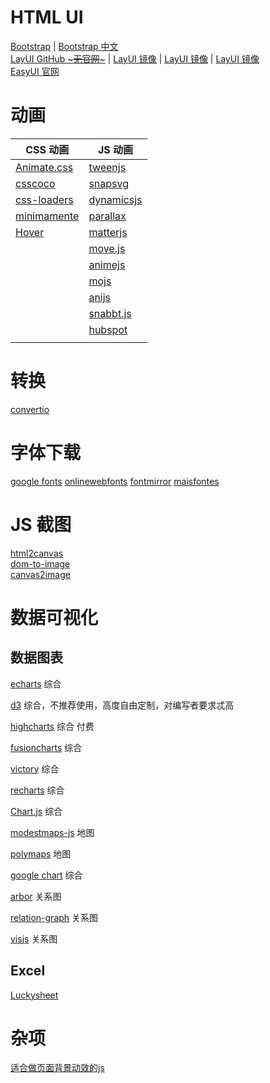 # HTML UI
[Bootstrap](https://getbootstrap.com/) |
[Bootstrap 中文](https://www.bootcss.com/) \
[LayUI GitHub ~~~无官网~~~](https://github.com/layui/layui) |
[LayUI 镜像](https://layuion.com/) |
[LayUI 镜像](http://layui.org.cn/index.html) |
[LayUI 镜像](https://www.layuiweb.com/) \
[EasyUI 官网](https://www.jeasyui.cn/) \
[]()

# 动画
| CSS 动画                                                 | JS 动画                                                           |
|--------------------------------------------------------|-----------------------------------------------------------------|
| [Animate.css](https://animate.style/)                  | [tweenjs](https://tweenjs.github.io/tween.js/)                  |
| [csscoco](https://csscoco.com/inspiration/#/)          | [snapsvg](http://snapsvg.io/)                                   |
| [css-loaders](https://github.com/lukehaas/css-loaders) | [dynamicsjs](http://dynamicsjs.com/)                            |
| [minimamente](https://www.minimamente.com/)            | [parallax](http://matthew.wagerfield.com/parallax/)             |
| [Hover](http://ianlunn.github.io/Hover/)               | [matterjs](https://chinabigpan.github.io/matterjs_docs_zh_cn/)  |
| []()                                                   | [move.js](https://visionmedia.github.io/move.js/)               |
| []()                                                   | [animejs](https://animejs.com/)                                 |
| []()                                                   | [mojs](https://mojs.github.io/)                                 |
| []()                                                   | [anijs](http://anijs.github.io/)                                |
| []()                                                   | [snabbt.js](http://daniel-lundin.github.io/snabbt.js/)          |
| []()                                                   | [hubspot](https://github.hubspot.com/odometer/docs/welcome/)    |
| []()                                                   | []()                                                            |

# 转换
[convertio](https://convertio.co/zh/)

# 字体下载
[google fonts](https://fonts.google.com/?preview.size=20&icon.platform=web)
[onlinewebfonts](https://www.onlinewebfonts.com/fonts)
[fontmirror](https://www.fontmirror.com/)
[maisfontes](https://ci.maisfontes.com/fonts-scripts?utm_source=home)

# JS 截图
[html2canvas](https://github.com/SuperAL/canvas2image) \
[dom-to-image](https://github.com/tsayen/dom-to-image) \
[canvas2image](https://github.com/hongru/canvas2image)

# 数据可视化
## 数据图表

[echarts](https://github.com/apache/incubator-echarts-examples "echarts") 综合

[d3](https://github.com/d3/d3 "d3") 综合，不推荐使用，高度自由定制，对编写者要求忒高

[highcharts](https://github.com/highcharts/highcharts "highcharts") 综合 付费

[fusioncharts](https://github.com/fusioncharts/ "fusioncharts") 综合

[victory](https://github.com/FormidableLabs/victory "victory") 综合

[recharts](https://github.com/recharts/recharts "recharts") 综合

[Chart.js](https://github.com/chartjs/Chart.js "Chart") 综合

[modestmaps-js](https://github.com/modestmaps/modestmaps-js "modestmaps-js") 地图

[polymaps](https://github.com/simplegeo/polymaps "polymaps") 地图

[google chart](https://developers.google.com/chart "https://developers.google.com/chart") 综合

[arbor](https://github.com/samizdatco/arbor "arbor") 关系图

[relation-graph](http://relation-graph.com/ "relation-graph") 关系图

[visjs](https://visjs.github.io// "visjs") 关系图

## Excel

[Luckysheet](https://github.com/mengshukeji/Luckysheet "arbor")

# 杂项
[适合做页面背景动效的js](http://paperjs.org/)
